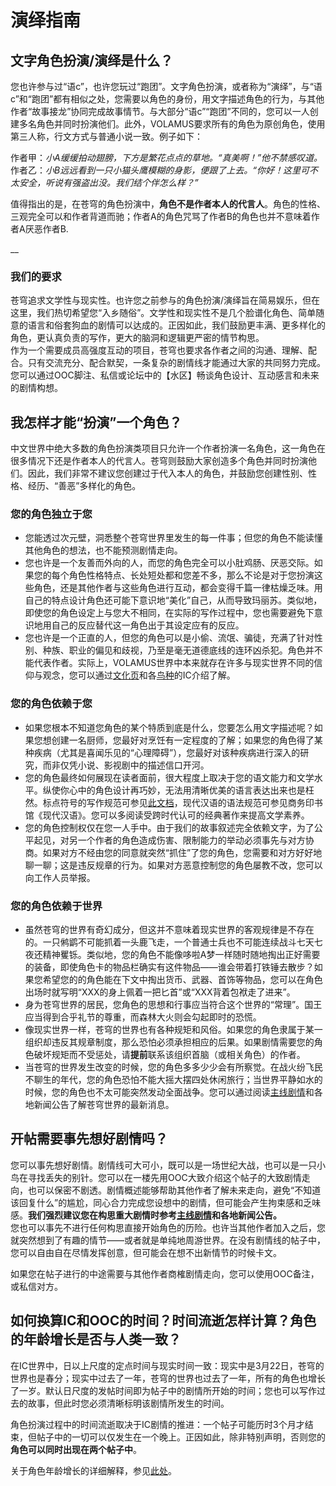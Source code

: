 # 演绎指南

## 文字角色扮演/演绎是什么？

您也许参与过“语c”，也许您玩过“跑团”。文字角色扮演，或者称为“演绎”，与“语c”和“跑团”都有相似之处，您需要以角色的身份，用文字描述角色的行为，与其他作者“故事接龙”协同完成故事情节。与大部分“语c”“跑团”不同的，您可以一人创建多名角色并同时扮演他们。此外，VOLAMUS要求所有的角色为原创角色，使用第三人称，行文方式与普通小说一致。例子如下：

作者甲：_小A缓缓拍动翅膀，下方是繁花点点的草地。“真美啊！”他不禁感叹道。_  
作者乙：_小B远远看到一只小猫头鹰模糊的身影，便跟了上去。“你好！这里可不太安全，听说有强盗出没。我们结个伴怎么样？”_

值得指出的是，在苍穹的角色扮演中，**角色不是作者本人的代言人**。角色的性格、三观完全可以和作者背道而驰；作者A的角色咒骂了作者B的角色也并不意味着作者A厌恶作者B.

\_\_

### 我们的要求

苍穹追求文学性与现实性。也许您之前参与的角色扮演/演绎旨在简易娱乐，但在这里，我们热切希望您“入乡随俗”。文学性和现实性不是几个脸谱化角色、简单随意的语言和俗套狗血的剧情可以达成的。正因如此，我们鼓励更丰满、更多样化的角色，更认真负责的写作，更大的脑洞和逻辑更严密的情节构思。  
作为一个需要成员高强度互动的项目，苍穹也要求各作者之间的沟通、理解、配合。只有交流充分、配合默契，一条复杂的剧情线才能通过大家的共同努力完成。您可以通过OOC脚注、私信或论坛中的【水区】畅谈角色设计、互动感言和未来的剧情构想。

## 我怎样才能“扮演”一个角色？

中文世界中绝大多数的角色扮演类项目只允许一个作者扮演一名角色，这一角色在很多情况下还是作者本人的代言人。苍穹则鼓励大家创造多个角色并同时扮演他们。因此，我们非常不建议您创建过于代入本人的角色，并鼓励您创建性别、性格、经历、“善恶”多样化的角色。

### 您的角色独立于您

* 您能透过次元壁，洞悉整个苍穹世界里发生的每一件事；但您的角色不能读懂其他角色的想法，也不能预测剧情走向。
* 您也许是一个友善而外向的人，而您的角色完全可以小肚鸡肠、厌恶交际。如果您的每个角色性格特点、长处短处都和您差不多，那么不论是对于您扮演这些角色，还是其他作者与这些角色进行互动，都会变得千篇一律枯燥乏味。用自己的特点设计角色还可能下意识地“美化”自己，从而导致玛丽苏。类似地，即使您的角色设定上与您大不相同，在实际的写作过程中，您也需要避免下意识地用自己的反应替代这一角色出于其设定应有的反应。
* 您也许是一个正直的人，但您的角色可以是小偷、流氓、骗徒，充满了针对性别、种族、职业的偏见和歧视，乃至是毫无道德底线的连环凶杀犯。角色并不能代表作者。实际上，VOLAMUS世界中本来就存在许多与现实世界不同的信仰与观念，您可以通过[文化页](../under-construction/cultures/)和各[鸟种](../bird-guide/species/)的IC介绍了解。

### 您的角色依赖于您

* 如果您根本不知道您角色的某个特质到底是什么，您要怎么用文字描述呢？如果您想创建一名厨师，您最好对烹饪有一定程度的了解；如果您的角色得了某种疾病（尤其是喜闻乐见的“心理障碍”），您最好对该种疾病进行深入的研究，而非仅凭小说、影视剧中的描述信口开河。
* 您的角色最终如何展现在读者面前，很大程度上取决于您的语文能力和文学水平。纵使你心中的角色设计再巧妙，无法用清晰优美的语言表达出来也是枉然。标点符号的写作规范可参见[此文档](http://www.moe.gov.cn/ewebeditor/uploadfile/2015/01/13/20150113091548267.pdf)，现代汉语的语法规范可参见商务印书馆《现代汉语》。您可以多阅读受跨时代认可的经典著作来提高文学素养。
* 您的角色控制权仅在您一人手中。由于我们的故事叙述完全依赖文字，为了公平起见，对另一个作者的角色造成伤害、限制能力的举动必须事先与对方协商。如果对方不经由您的同意就突然“抓住”了您的角色，您需要和对方好好地聊一聊；这是违反规章的行为。如果对方恶意控制您的角色屡教不改，您可以向工作人员举报。

### 您的角色依赖于世界

* 虽然苍穹的世界有奇幻成分，但这并不意味着现实世界的客观规律是不存在的。一只鸺鹠不可能抓着一头鹿飞走，一个普通士兵也不可能连续战斗七天七夜还精神矍铄。类似地，您的角色不能像哆啦A梦一样随时随地掏出正好需要的装备，即使角色卡的物品栏确实有这件物品——谁会带着打铁锤去散步？如果您希望您的的角色能在下文中掏出货币、武器、首饰等物品，您可以在角色出场时就写明“XXX的身上佩着一把匕首”或“XXX背着包袱走了进来”。
* 身为苍穹世界的居民，您角色的思想和行事应当符合这个世界的“常理”。国王应当得到合乎礼节的尊重，而森林大火则会勾起即时的恐慌。
* 像现实世界一样，苍穹的世界也有各种规矩和风俗。如果您的角色隶属于某一组织却违反其规章制度，那么恐怕必须承担相应的后果。如果剧情需要您的角色破坏规矩而不受惩处，请**提前**联系该组织首脑（或相关角色）的作者。
* 当苍穹的世界发生改变的时候，您的角色多多少少会有所察觉。在战火纷飞民不聊生的年代，您的角色恐怕不能大摇大摆四处休闲旅行；当世界平静如水的时候，您的角色也不太可能突然发动全面战争。您可以通过阅读[主线剧情](plot.md)和各地新闻公告了解苍穹世界的最新消息。

## 开帖需要事先想好剧情吗？

您可以事先想好剧情。剧情线可大可小，既可以是一场世纪大战，也可以是一只小鸟在寻找丢失的别针。您可以在一楼先用OOC大致介绍这个帖子的大致剧情走向，也可以保密不剧透。剧情概述能够帮助其他作者了解未来走向，避免“不知道该回复什么”的尴尬，同心合力完成您设想中的剧情，但可能会产生拘束感和乏味感。**我们强烈建议您在构思重大剧情时参考**[**主线剧情**](plot.md)**和各地新闻公告。**  
您也可以事先不进行任何构思直接开始角色的历险。也许当其他作者加入之后，您就突然想到了有趣的情节——或者就是单纯地周游世界。在没有剧情线的帖子中，您可以自由自在尽情发挥创意，但可能会在想不出新情节的时候卡文。

如果您在帖子进行的中途需要与其他作者商榷剧情走向，您可以使用OOC备注，或私信对方。

## 如何换算IC和OOC的时间？时间流逝怎样计算？角色的年龄增长是否与人类一致？

在IC世界中，日以上尺度的定点时间与现实时间一致：现实中是3月22日，苍穹的世界也是春分；现实中过去了一年，苍穹的世界也过去了一年，所有的角色也增长了一岁。默认日尺度的发帖时间即为帖子中的剧情所开始的时间；您也可以写作过去的故事，但此时您必须清晰标明该剧情所发生的时间。

角色扮演过程中的时间流逝取决于IC剧情的推进：一个帖子可能历时3个月才结束，但帖子中的一切可以仅发生在一个晚上。正因如此，除非特别声明，否则您的**角色可以同时出现在两个帖子中**。

关于角色年龄增长的详细解释，参见[此处](../bird-guide/#nian-ling-ji-suan)。

